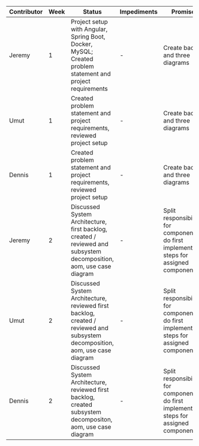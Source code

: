 | Contributor | Week | Status                  | Impediments         | Promises        |
|-------------|------|-------------------------|---------------------|-----------------|
| Jeremy       | 1    | Project setup with Angular, Spring Boot, Docker, MySQL; Created problem statement and project requirements     | - | Create backlog and three diagrams  |
| Umut         | 1    | Created problem statement and project requirements, reviewed project setup  | - | Create backlog and three diagrams  |
| Dennis       | 1    | Created problem statement and project requirements, reviewed project setup  | - | Create backlog and three diagrams   |
| Jeremy       | 2    | Discussed System Architecture, first backlog, created / reviewed and subsystem decomposition, aom, use case diagram | - | Split responsibilities for components, do first implementation steps for assigned component  |
| Umut         | 2    | Discussed System Architecture, reviewed first backlog, created / reviewed and subsystem decomposition, aom, use case diagram | - | Split responsibilities for components, do first implementation steps for assigned component  |
| Dennis       | 2    | Discussed System Architecture, reviewed first backlog, created subsystem decompositon, aom, use case diagram | - | Split responsibilities for components, do first implementation steps for assigned component  |
